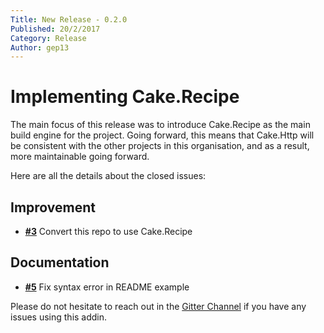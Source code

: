 ```yaml
---
Title: New Release - 0.2.0
Published: 20/2/2017
Category: Release
Author: gep13
---
```


# Implementing Cake.Recipe

The main focus of this release was to introduce Cake.Recipe as the main build engine for the project.  Going forward, this means that Cake.Http will be consistent with the other projects in this organisation, and as a result, more maintainable going forward.

Here are all the details about the closed issues:

## Improvement

- [__#3__](https://github.com/cake-contrib/Cake.Http/issues/3) Convert this repo to use Cake.Recipe

## Documentation

- [__#5__](https://github.com/cake-contrib/Cake.Http/pull/5) Fix syntax error in README example

Please do not hesitate to reach out in the [Gitter Channel](https://gitter.im/cake-contrib/Lobby) if you have any issues using this addin.